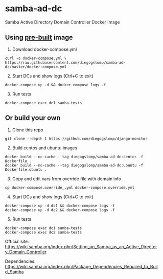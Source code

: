 # samba-ad-dc

Samba Active Directory Domain Controller Docker Image

## Using [pre-built](https://hub.docker.com/r/diegogslomp/samba-ad-dc) image

1. Download docker-compose.yml
```
curl -o docker-compose.yml \
https://raw.githubusercontent.com/diegogslomp/samba-ad-dc/master/docker-compose.yml
```

2. Start DCs and show logs (Ctrl+C to exit)
```
docker-compose up -d && docker-compose logs -f
```

3. Run tests
```
docker-compose exec dc1 samba-tests
```

## Or build your own

1. Clone this repo
```
git clone --depth 1 https://github.com/diegogslomp/django-monitor
```

2. Build centos and ubuntu images
```
docker build --no-cache --tag diegogslomp/samba-ad-dc:centos -f Dockerfile .
docker build --no-cache --tag diegogslomp/samba-ad-dc:ubuntu -f Dockerfile.ubuntu .
```

3. Copy and edit vars from override file with domain info
```
cp docker-compose.override_.yml docker-compose.override.yml
```

4. Start DCs and show logs (Ctrl+C to exit)
```
docker-compose up -d dc1 && docker-compose logs -f
docker-compose up -d dc2 && docker-compose logs -f
```

5. Run tests
```
docker-compose exec dc1 samba-tests
docker-compose exec dc2 samba-tests
```

Official site: https://wiki.samba.org/index.php/Setting_up_Samba_as_an_Active_Directory_Domain_Controller

Dependencies: https://wiki.samba.org/index.php/Package_Dependencies_Required_to_Build_Samba
